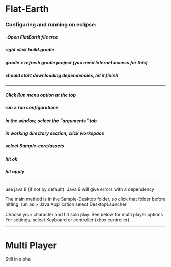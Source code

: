 # Flat-Earth

### Configuring and running on eclipse:

##### -Open FlatEarth file tree
##### right click build.gradle
##### gradle > refresh gradle project (you need Internet access for this)
##### should start downloading dependencies, let it finish
-----------------------	
##### Click Run menu option at the top
##### run > run configurations 
##### in the window, select the "arguments" tab
##### in working directory section, click workspace
##### select Sample-core/assets
##### hit ok
##### hit apply
-----------------------
use java 8 (if not by default). Java 9 will give errors with a dependency

The main method is in the Sample-Desktop folder, so click that folder before hitting:
	run as > Java Application
		select DesktopLauncher
	
	
	
Choose your character and hit solo play. See below for multi player options
For settings, select Keyboard or controller (xbox controller)

-----------------------


# Multi Player

Still in alpha